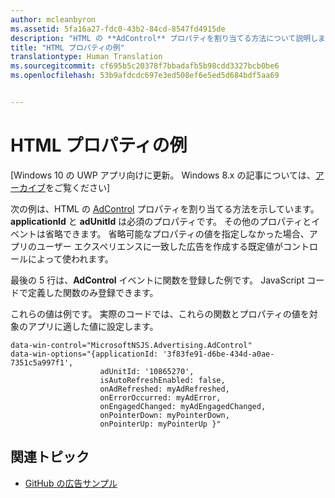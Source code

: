 ```yaml
---
author: mcleanbyron
ms.assetid: 5fa16a27-fdc0-43b2-84cd-8547fd4915de
description: "HTML の **AdControl** プロパティを割り当てる方法について説明します。"
title: "HTML プロパティの例"
translationtype: Human Translation
ms.sourcegitcommit: cf695b5c20378f7bbadafb5b98cdd3327bcb0be6
ms.openlocfilehash: 53b9afdcdc697e3ed508ef6e5ed5d684bdf5aa69


---
```


# HTML プロパティの例


\[Windows 10 の UWP アプリ向けに更新。 Windows 8.x の記事については、[アーカイブ](http://go.microsoft.com/fwlink/p/?linkid=619132)をご覧ください\]

次の例は、HTML の [AdControl](https://msdn.microsoft.com/library/windows/apps/microsoft.advertising.winrt.ui.adcontrol.aspx) プロパティを割り当てる方法を示しています。 **applicationId** と **adUnitId** は必須のプロパティです。 その他のプロパティとイベントは省略できます。 省略可能なプロパティの値を指定しなかった場合、アプリのユーザー エクスペリエンスに一致した広告を作成する既定値がコントロールによって使われます。

最後の 5 行は、**AdControl** イベントに関数を登録した例です。 JavaScript コードで定義した関数のみ登録できます。

これらの値は例です。 実際のコードでは、これらの関数とプロパティの値を対象のアプリに適した値に設定します。

``` syntax
data-win-control="MicrosoftNSJS.Advertising.AdControl"
data-win-options="{applicationId: '3f83fe91-d6be-434d-a0ae-7351c5a997f1',
                    adUnitId: '10865270',
                    isAutoRefreshEnabled: false,
                    onAdRefreshed: myAdRefreshed,
                    onErrorOccurred: myAdError,
                    onEngagedChanged: myAdEngagedChanged,
                    onPointerDown: myPointerDown,
                    onPointerUp: myPointerUp }"
```

## 関連トピック

* [GitHub の広告サンプル](http://aka.ms/githubads)

 



<!--HONumber=Jun16_HO4-->


